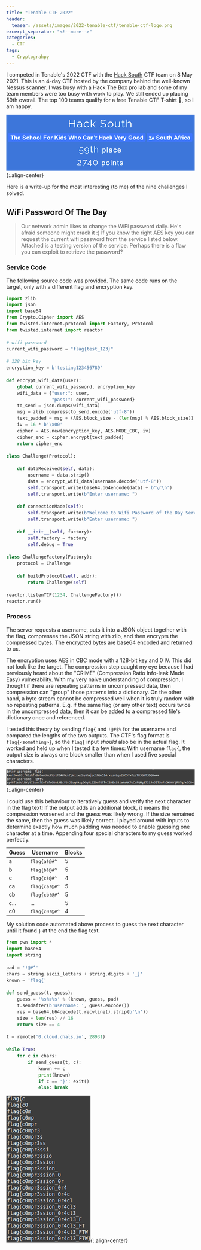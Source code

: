 ```yaml
---
title: "Tenable CTF 2022"
header:
  teaser: /assets/images/2022-tenable-ctf/tenable-ctf-logo.png
excerpt_separator: "<!--more-->"
categories:
  - CTF
tags:
  - Cryptograhpy
---
```


I competed in Tenable's 2022 CTF with the [Hack South](https://hacksouth.africa/) CTF team on 8 May 2021. This is an 4-day CTF hosted by the company behind the well-known Nessus scanner. I was busy with a Hack The Box pro lab and some of my team members were too busy with work to play. We still ended up placing 59th overall. The top 100 teams qualify for a free Tenable CTF T-shirt 👕, so I am happy.

![Tenable CTF 2022 Result](/assets/images/2022-tenable-ctf/hack-south-result.png){:.align-center}

Here is a write-up for the most interesting (to me) of the nine challenges I solved.<!--more-->

## WiFi Password Of The Day

> Our network admin likes to change the WiFi password daily. He's afraid someone might crack it :) If you know the right AES key you can request the current wifi password from the service listed below.
> Attached is a testing version of the service. Perhaps there is a flaw you can exploit to retrieve the password?

### Service Code

The following source code was provided. The same code runs on the target, only with a different flag and encryption key.

```python
import zlib
import json
import base64
from Crypto.Cipher import AES
from twisted.internet.protocol import Factory, Protocol
from twisted.internet import reactor

# wifi password
current_wifi_password = "flag{test_123}"

# 128 bit key
encryption_key = b'testing123456789'

def encrypt_wifi_data(user):
    global current_wifi_password, encryption_key
    wifi_data = {"user:": user,
                 "pass:": current_wifi_password}
    to_send = json.dumps(wifi_data)
    msg = zlib.compress(to_send.encode('utf-8'))
    text_padded = msg + (AES.block_size - (len(msg) % AES.block_size)) * b'\x00'
    iv = 16 * b'\x00'
    cipher = AES.new(encryption_key, AES.MODE_CBC, iv)
    cipher_enc = cipher.encrypt(text_padded)
    return cipher_enc

class Challenge(Protocol):

    def dataReceived(self, data):
        username = data.strip()
        data = encrypt_wifi_data(username.decode('utf-8'))
        self.transport.write(base64.b64encode(data) + b'\r\n')
        self.transport.write(b"Enter username: ")

    def connectionMade(self):
        self.transport.write(b"Welcome to Wifi Password of the Day Server\r\n")
        self.transport.write(b"Enter username: ")

    def __init__(self, factory):
        self.factory = factory
        self.debug = True

class ChallengeFactory(Factory):
    protocol = Challenge

    def buildProtocol(self, addr):
        return Challenge(self)

reactor.listenTCP(1234, ChallengeFactory())
reactor.run()
```

### Process

The server requests a username, puts it into a JSON object together with the flag, compresses the JSON string with zlib, and then encrypts the compressed bytes. The encrypted bytes are base64 encoded and returned to us.

The encryption uses AES in CBC mode with a 128-bit key and 0 IV. This did not look like the target. The compression step caught my eye because I had previously heard about the "CRIME" (Compression Ratio Info-leak Made Easy) vulnerability. With my very naive understanding of compression, I thought if there are repeating patterns in uncompressed data, then compression can "group" those patterns into a dictionary. On the other hand, a byte stream cannot be compressed well when it is truly random with no repeating patterns. E.g. if the same flag (or any other text) occurs twice in the uncompressed data, then it can be added to a compressed file's dictionary once and referenced.

I tested this theory by sending `flag{` and `!@#$%` for the username and compared the lengths of the two outputs. The CTF's flag format is `flag{<something>}`, so the `flag{` input *should* also be in the actual flag. It worked and held up when I tested it a few times: With username `flag{`, the output size is always one block smaller than when I used five special characters.

![Tenable CTF 2022 Result](/assets/images/2022-tenable-ctf/username-test.png){:.align-center}

I could use this behaviour to iteratively guess and verify the next character in the flag text! If the output adds an additional block, it means the compression worsened and the guess was likely wrong. If the size remained the same, then the guess was likely correct. I played around with inputs to determine exactly how much padding was needed to enable guessing one character at a time. Appending four special characters to my guess worked perfectly.

|Guess|Username|Blocks|
|-|-|-|
|a|`flag{a!@#^`|5|
|b|`flag{b!@#^`|5|
|c|`flag{c!@#^`|4|
|ca|`flag{ca!@#^`|5|
|cb|`flag{cb!@#^`|5|
|c...|...|5|
|c0|`flag{c0!@#^`|4|

My solution code automated above process to guess the next character until it found `}` at the end the flag text.

```python
from pwn import *
import base64
import string

pad = '!@#^'
chars = string.ascii_letters + string.digits + '_}'
known = 'flag{'

def send_guess(t, guess):
    guess = '%s%s%s' % (known, guess, pad)
    t.sendafter(b'username: ', guess.encode())
    res = base64.b64decode(t.recvline().strip(b'\n'))
    size = len(res) // 16
    return size == 4

t = remote('0.cloud.chals.io', 28931)

while True:
    for c in chars:
        if send_guess(t, c):
            known += c
            print(known)
            if c == '}': exit()
            else: break
```

![Flag Guess Iterations](/assets/images/2022-tenable-ctf/flag-iterations.png){:.align-center}
